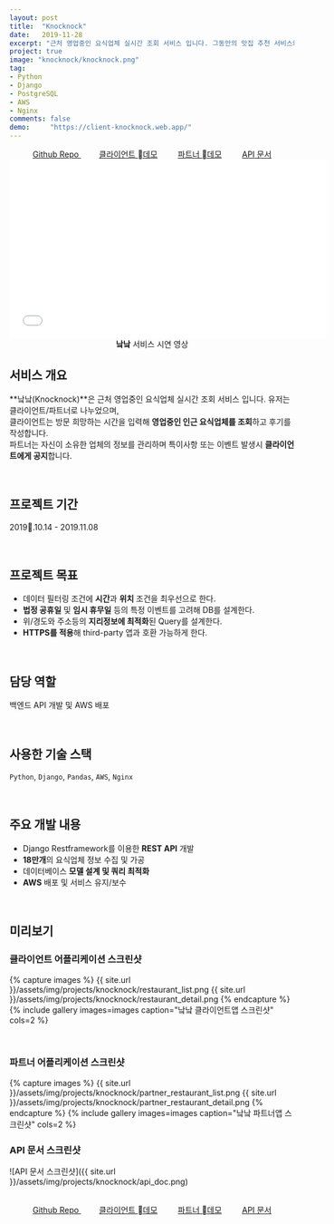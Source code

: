 ```yaml
---
layout: post
title:  "Knocknock"
date:   2019-11-28
excerpt: "근처 영업중인 요식업체 실시간 조회 서비스 입니다. 그동안의 맛집 추천 서비스와는 다르게 '낰낰'은 지금 당장 열려있는 음식점과 카페를 보여줍니다."
project: true
image: "knocknock/knocknock.png"
tag:
- Python
- Django
- PostgreSQL
- AWS
- Nginx
comments: false
demo:     "https://client-knocknock.web.app/"
---
```


<center>
    <a href="https://github.com/DylanMsK/knocknock_gitlab" class="btn btn-github" target="_blank" style="margin-bottom:2rem;">
        <i class="fa fa-fw fa-github" style="margin-rignt:0.2rem;"></i>Github Repo
    </a>
    <a href="https://client-knocknock.web.app/" class="btn btn-point" target="_blank" style="margin-bottom:2rem;margin-left:2rem;">클라이언트 데모</a>
    <a href="https://partner-knocknock.web.app/" class="btn btn-point" target="_blank" style="margin-bottom:2rem;margin-left:2rem;">파트너 데모</a>
    <a href="https://getick.xyz/" class="btn btn-point" target="_blank" style="margin-bottom:2rem;margin-left:2rem;">API 문서</a>
</center>


<iframe width="560" height="315" src="//www.youtube.com/embed/QkY_2X8F-Jc" frameborder="0"></iframe>

<center><b>낰낰</b> 서비스 시연 영상</center>
     
## 서비스 개요
**낰낰(Knocknock)**은 근처 영업중인 요식업체 실시간 조회 서비스 입니다. 유저는 클라이언트/파트너로 나누었으며,<br>
클라이언트는 방문 희망하는 시간을 입력해 **영업중인 인근 요식업체를 조회**하고 후기를 작성합니다.<br>
파트너는 자신이 소유한 업체의 정보를 관리하며 특이사항 또는 이벤트 발생시 **클라이언트에게 공지**합니다.

<br>

## 프로젝트 기간
2019.10.14 - 2019.11.08

<br>

## 프로젝트 목표
* 데이터 필터링 조건에 **시간**과 **위치** 조건을 최우선으로 한다.
* **법정 공휴일** 및 **임시 휴무일** 등의 특정 이벤트를 고려해 DB를 설계한다.
* 위/경도와 주소등의 **지리정보에 최적화**된 Query를 설계한다.
* **HTTPS를 적용**해 third-party 앱과 호환 가능하게 한다.

<br>

## 담당 역할
백엔드 API 개발 및 AWS 배포

<br>

## 사용한 기술 스택
`Python`, `Django`, `Pandas`, `AWS`, `Nginx`

<br>

## 주요 개발 내용
* Django Restframework를 이용한 **REST API** 개발
* **18만개**의 요식업체 정보 수집 및 가공
* 데이터베이스 **모델 설계 및 쿼리 최적화**
* **AWS** 배포 및 서비스 유지/보수

<br>

## 미리보기
### 클라이언트 어플리케이션 스크린샷
{% capture images %}
    {{ site.url }}/assets/img/projects/knocknock/restaurant_list.png
    {{ site.url }}/assets/img/projects/knocknock/restaurant_detail.png
{% endcapture %}
{% include gallery images=images caption="낰낰 클라이언트앱 스크린샷" cols=2 %}

<br>

### 파트너 어플리케이션 스크린샷
{% capture images %}
    {{ site.url }}/assets/img/projects/knocknock/partner_restaurant_list.png
    {{ site.url }}/assets/img/projects/knocknock/partner_restaurant_detail.png
{% endcapture %}
{% include gallery images=images caption="낰낰 파트너앱 스크린샷" cols=2 %}

### API 문서 스크린샷
![API 문서 스크린샷]({{ site.url }}/assets/img/projects/knocknock/api_doc.png)

<br>

<center>
    <a href="https://github.com/DylanMsK/knocknock_gitlab" class="btn btn-github" target="_blank" style="margin-bottom:2rem;">
        <i class="fa fa-fw fa-github" style="margin-rignt:0.2rem;"></i>Github Repo
    </a>
    <a href="https://client-knocknock.web.app/" class="btn btn-point" target="_blank" style="margin-bottom:2rem;margin-left:2rem;">클라이언트 데모</a>
    <a href="https://partner-knocknock.web.app/" class="btn btn-point" target="_blank" style="margin-bottom:2rem;margin-left:2rem;">파트너 데모</a>
    <a href="https://getick.xyz/" class="btn btn-point" target="_blank" style="margin-bottom:2rem;margin-left:2rem;">API 문서</a>
</center>